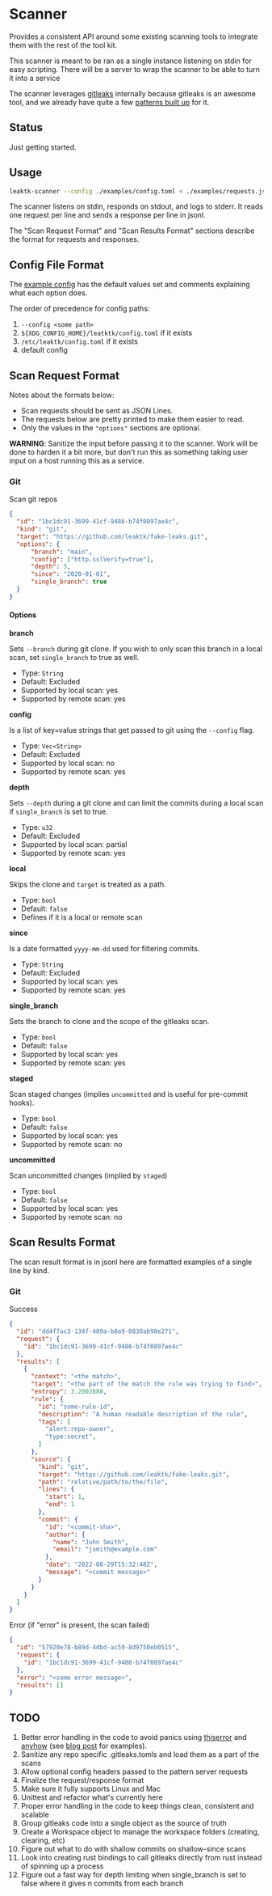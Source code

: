 # Scanner

Provides a consistent API around some existing scanning tools to integrate them
with the rest of the tool kit.

This scanner is meant to be ran as a single instance listening on stdin
for easy scripting. There will be a server to wrap the scanner to be able to
turn it into a service

The scanner leverages
[gitleaks](https://github.com/zricethezav/gitleaks)
internally because gitleaks is an awesome tool, and we already have quite a few
[patterns built up](https://github.com/leaktk/patterns)
for it.

## Status

Just getting started.

## Usage

```sh
leaktk-scanner --config ./examples/config.toml < ./examples/requests.jsonl
```

The scanner listens on stdin, responds on stdout, and logs to stderr.
It reads one request per line and sends a response per line in jsonl.

The "Scan Request Format" and "Scan Results Format" sections describe the
format for requests and responses.

## Config File Format

The [example config](./examples/config.toml) has the default values set and
comments explaining what each option does.

The order of precedence for config paths:

1. `--config <some path>`
1. `${XDG_CONFIG_HOME}/leatktk/config.toml` if it exists
1. `/etc/leaktk/config.toml` if it exists
1. default config

## Scan Request Format

Notes about the formats below:

* Scan requests should be sent as JSON Lines.
* The requests below are pretty printed to make them easier to read.
* Only the values in the `"options"` sections are optional.

**WARNING**: Sanitize the input before passing it to the scanner. Work will
be done to harden it a bit more, but don't run this as something taking user
input on a host running this as a service.

### Git

Scan git repos

```json
{
  "id": "1bc1dc91-3699-41cf-9486-b74f0897ae4c",
  "kind": "git",
  "target": "https://github.com/leaktk/fake-leaks.git",
  "options": {
      "branch": "main",
      "config": ["http.sslVerify=true"],
      "depth": 5,
      "since": "2020-01-01",
      "single_branch": true
  }
}
```

#### Options

**branch**

Sets `--branch` during git clone. If you wish to only scan this branch in a
local scan, set `single_branch` to true as well.

* Type: `String`
* Default: Excluded
* Supported by local scan: yes
* Supported by remote scan: yes

**config**

Is a list of key=value strings that get passed to git using the `--config`
flag.

* Type: `Vec<String>`
* Default: Excluded
* Supported by local scan: no
* Supported by remote scan: yes

**depth**

Sets `--depth` during a git clone and can limit the commits during a local
scan if `single_branch` is set to true.

* Type: `u32`
* Default: Excluded
* Supported by local scan: partial
* Supported by remote scan: yes

**local**

Skips the clone and `target` is treated as a path.

* Type: `bool`
* Default: `false`
* Defines if it is a local or remote scan

**since**

Is a date formatted `yyyy-mm-dd` used for filtering commits.

* Type: `String`
* Default: Excluded
* Supported by local scan: yes
* Supported by remote scan: yes

**single_branch**

Sets the branch to clone and the scope of the gitleaks scan.

* Type: `bool`
* Default: `false`
* Supported by local scan: yes
* Supported by remote scan: yes

**staged**

Scan staged changes (implies `uncommitted` and is useful for pre-commit hooks).

* Type: `bool`
* Default: `false`
* Supported by local scan: yes
* Supported by remote scan: no

**uncommitted**

Scan uncommitted changes (implied by `staged`)

* Type: `bool`
* Default: `false`
* Supported by local scan: yes
* Supported by remote scan: no

## Scan Results Format

The scan result format is in jsonl here are formatted examples of a single
line by kind.

### Git

Success

```json
{
  "id": "dd4f7ac3-134f-489a-b0a9-0830ab98e271",
  "request": {
    "id": "1bc1dc91-3699-41cf-9486-b74f0897ae4c"
  },
  "results": [
    {
      "context": "<the match>",
      "target": "<the part of the match the rule was trying to find>",
      "entropy": 3.2002888,
      "rule": {
        "id": "some-rule-id",
        "description": "A human readable description of the rule",
        "tags": [
          "alert:repo-owner",
          "type:secret",
        ]
      },
      "source": {
        "kind": "git",
        "target": "https://github.com/leaktk/fake-leaks.git",
        "path": "relative/path/to/the/file",
        "lines": {
          "start": 1,
          "end": 1
        },
        "commit": {
          "id": "<commit-sha>",
          "author": {
            "name": "John Smith",
            "email": "jsmith@example.com"
          },
          "date": "2022-08-29T15:32:48Z",
          "message": "<commit message>"
        }
      }
    }
  ]
}
```

Error (if "error" is present, the scan failed)

```json
{
  "id": "57920e78-b89d-4dbd-ac59-8d9750eb0515",
  "request": {
    "id": "1bc1dc91-3699-41cf-9486-b74f0897ae4c"
  },
  "error": "<some error message>",
  "results": []
}
```

## TODO

1. Better error handling in the code to avoid panics
   using [thiserror](https://github.com/dtolnay/thiserror)
   and [anyhow](https://github.com/dtolnay/anyhow)
   (see [blog post](https://nick.groenen.me/posts/rust-error-handling/)
   for examples).
1. Sanitize any repo specific .gitleaks.tomls and load them as a part of the scans
1. Allow optional config headers passed to the pattern server requests
1. Finalize the request/response format
1. Make sure it fully supports Linux and Mac
1. Unittest and refactor what's currently here
1. Proper error handling in the code to keep things clean, consistent and scalable
1. Group gitleaks code into a single object as the source of truth
1. Create a Workspace object to manage the workspace folders (creating, clearing, etc)
1. Figure out what to do with shallow commits on shallow-since scans
1. Look into creating rust bindings to call gitleaks directly from rust instead of spinning up a process
1. Figure out a fast way for depth limiting when single\_branch is set to false where it gives n commits from each branch
